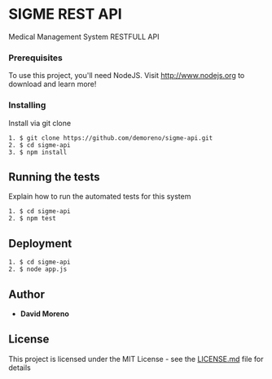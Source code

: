 # SIGME REST API

Medical Management System RESTFULL API 

### Prerequisites

To use this project, you'll need NodeJS. Visit http://www.nodejs.org to download and learn more!

### Installing

Install via git clone

```
1. $ git clone https://github.com/demoreno/sigme-api.git
2. $ cd sigme-api
3. $ npm install
```

## Running the tests

Explain how to run the automated tests for this system

```
1. $ cd sigme-api
2. $ npm test
```

## Deployment

```
1. $ cd sigme-api
2. $ node app.js
```
 
## Author

* **David Moreno**

## License

This project is licensed under the MIT License - see the [LICENSE.md](LICENSE.md) file for details
